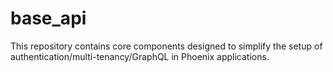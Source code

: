 # base_api
This repository contains core components designed to simplify the setup of authentication/multi-tenancy/GraphQL in Phoenix applications.
